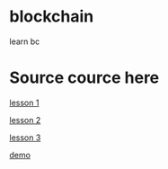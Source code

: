 # blockchain
learn bc
# Source cource here

[lesson 1](https://www.youtube.com/watch?v=LAQkYz-Jsvs)

[lesson 2](https://www.youtube.com/watch?v=JxPWs8Ojdx8)

[lesson 3](https://www.youtube.com/watch?v=zm42eRKsw4c)

[demo](https://www.youtube.com/watch?v=jfjajWV8l1s)
